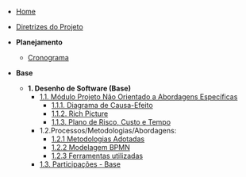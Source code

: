 <!-- docs/_sidebar.md -->

- [Home](./README.md)
- [Diretrizes do Projeto](Diretrizes/Diretrizes.md)

- **Planejamento**
	- [Cronograma](Planejamento/Cronograma.md)

- **Base**
	- **1. Desenho de Software (Base)**
		- [1.1. Módulo Projeto Não Orientado a Abordagens Específicas](1.Base/1.1.AbordagemNaoEspecifica.md)
			- [1.1.1. Diagrama de Causa-Efeito](1.Base/1.1.1.CausaEfeito.md)
			- [1.1.2. Rich Picture](1.Base/1.1.2.RichPicture.md)
            - [1.1.3. Plano de Risco, Custo e Tempo](1.Base/1.1.3.PlanoCustoRiscoTempo.md)
		- 1.2.Processos/Metodologias/Abordagens:
			- [1.2.1 Metodologias Adotadas](/1.Base/1.2.1.MetodologiasAdotadas.md)
			- [1.2.2 Modelagem BPMN](/1.Base/1.2.2.ModelagemBPMN.md)
			- [1.2.3 Ferramentas utilizadas](/1.Base/1.2.3.FerramentasUtilizadas.md)
		- [1.3. Participações - Base](1.Base/1.3.ParticipacoesBase.md)

[//]: # (@TODO: Descomentar à medida que as entregas forem acontecendo)

[//]: # (- **Modelagem**)

[//]: # (	- [2. Desenho de Software &#40;Modelagem&#41;]&#40;2.Modelagem/2.Modelagem.md&#41;)

[//]: # (		- [2.1. Módulo Projeto Orientado a Abordagens Tradicionais]&#40;2.Modelagem/2.1.ModelagemTradicional.md&#41;)

[//]: # (			- [2.1.1. Notação UML – Diagramas Estáticos]&#40;2.Modelagem/2.1.1.UMLEstaticos.md&#41;)

[//]: # (			- [2.1.2. Notação UML – Diagramas Dinâmicos]&#40;2.Modelagem/2.1.2.UMLDinamicos.md&#41;)

[//]: # (		- [2.2. Participações - Modelagem]&#40;2.Modelagem/2.2.ParticipacoesModelagem.md&#41;)

[//]: # ()

[//]: # (- **Padrões de Projeto**)

[//]: # (	- [3. Desenho de Software &#40;Padrões de Projeto&#41;]&#40;3.PadroesDeProjeto/3.PadroesDeProjeto.md&#41;)

[//]: # (		- [3.1. Módulo Padrões de Projeto GRASPs]&#40;3.PadroesDeProjeto/3.1.GRASPs.md&#41;)

[//]: # (		- [3.2. Módulo Padrões de Projeto GoFs]&#40;3.PadroesDeProjeto/3.2.GoFs.md&#41;)

[//]: # (		- [3.3. Módulo Padrões de Projeto Extras]&#40;3.PadroesDeProjeto/3.3.PadroesExtra.md&#41;)

[//]: # (		- [3.4. Participações - Padrões de Projeto]&#40;3.PadroesDeProjeto/3.4.ParticipacoesPadroes.md&#41;)

[//]: # ()

[//]: # (- **Arquitetura de Software & Reutilização**)

[//]: # (	- [4. Desenho de Software &#40;Arquitetura & Reutilização de Software&#41;]&#40;4.ArquiteturaReutilizacao/4.ArquiteturaReutilizacao.md&#41;)

[//]: # (		- [4.1. Módulo Estilos e Padrões Arquiteturais]&#40;4.ArquiteturaReutilizacao/4.1.PadroesArquiteturais.md&#41;)

[//]: # (		- [4.2. Módulo Reutilização de Software]&#40;4.ArquiteturaReutilizacao/4.2.ReutilizacaoDeSoftware.md&#41;)

[//]: # (		- [4.3. Participações - Arquitetura & Reutilização de Software]&#40;4.ArquiteturaReutilizacao/4.3.ParticipacoesArqReutilizacao.md&#41;)
